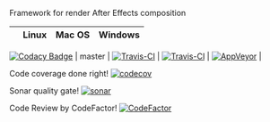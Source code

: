 
Framework for render After Effects composition

|         | Linux  | Mac OS | Windows |
| ------- | ------ | ------ | ------- |
[![Codacy Badge](https://api.codacy.com/project/badge/Grade/23c7dab2df584d4b82ed35a44838c0a2)](https://app.codacy.com/app/irov13/libmovie?utm_source=github.com&utm_medium=referral&utm_content=irov/libmovie&utm_campaign=Badge_Grade_Dashboard)
| master  | [![Travis-CI](https://travis-ci.org/irov/libmovie.svg?branch=master)](https://travis-ci.org/irov/libmovie) | [![Travis-CI](https://travis-ci.org/irov/libmovie.svg?branch=master)](https://travis-ci.org/irov/libmovie) | [![AppVeyor](https://ci.appveyor.com/api/projects/status/s0yio92rsujopyug?svg=true)](https://ci.appveyor.com/project/irov/libmovie) |

Code coverage done right!
[![codecov](https://codecov.io/gh/irov/libmovie/branch/master/graph/badge.svg)](https://codecov.io/gh/irov/libmovie)

Sonar quality gate!
[![sonar](https://sonarcloud.io/api/project_badges/measure?project=com.wondeland.libmovie&metric=alert_status)](https://sonarcloud.io/dashboard?id=com.wondeland.libmovie)

Code Review by CodeFactor!
[![CodeFactor](https://www.codefactor.io/repository/github/irov/libmovie/badge)](https://www.codefactor.io/repository/github/irov/libmovie)
